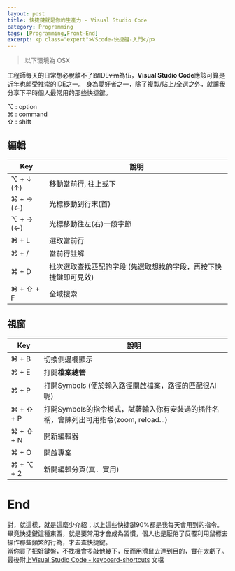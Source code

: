 ```yaml
---
layout: post
title: 快捷鍵就是你的生產力 - Visual Studio Code
category: Programming
tags: [Programming,Front-End]
excerpt: <p class="expert">VScode-快捷鍵-入門</p>
---
```


> 以下環境為 OSX

工程師每天的日常想必脫離不了跟IDE~~vim~~為伍，**Visual Studio Code**應該可算是近年也頗受推崇的IDE之一。
身為愛好者之一，除了複製/貼上/全選之外，就讓我分享下平時個人最常用的那些快捷鍵。

⌥ : option<br>
⌘ : command<br>
⇧ : shift

## 編輯

|  Key |  說明 |
|---|---|
| ⌥ + ↓ (↑)  | 移動當前行, 往上或下  |
|⌘ + → (←)   | 光標移動到行末(首)  |
|⌥ + → (←)   |光標移動往左(右)一段字節   |
|⌘ + L   |選取當前行   |
|⌘ + /   |當前行註解   |
|⌘ + D   |批次選取查找匹配的字段 (先選取想找的字段，再按下快捷鍵即可見效)   |
|⌘ + ⇧ + F   |全域搜索   |


## 視窗

|  Key | 說明  |
|---|---|
|⌘ + B   |切換側邊欄顯示   |
|⌘ + E   |打開**檔案總管**   |
|⌘ + P   |打開Symbols (便於輸入路徑開啟檔案，路徑的匹配很AI呢) |
|⌘ + ⇧ + P   |打開Symbols的指令模式，試著輸入你有安裝過的插件名稱，會陳列出可用指令(zoom, reload...)   |
|⌘ + ⇧ + N   |開新編輯器   |
|⌘ + O   |開啟專案   |
|⌘ + ⌥ + 2|新開編輯分頁(真．實用)|
      
# End

對，就這樣，就是這麼少介紹；以上這些快捷鍵90%都是我每天會用到的指令。<br>
畢竟快捷鍵這種東西，就是要常用才會成為習慣，個人也是厭倦了反覆利用鼠標去操作那些頻繁的行為，才去查快捷鍵。<br>
當你買了把好鍵盤，不找機會多敲他幾下，反而用滑鼠去達到目的，實在太虧了。<br>
最後附上[Visual Studio Code - keyboard-shortcuts](https://code.visualstudio.com/shortcuts/keyboard-shortcuts-macos.pdf) 文檔
